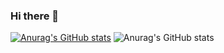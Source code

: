 ### Hi there 👋
[![Anurag's GitHub stats](https://github-readme-stats.vercel.app/api?username=AchekSlime)](https://github.com/anuraghazra/github-readme-stats)
![Anurag's GitHub stats](https://github-readme-stats.vercel.app/api?username=AchekSlime&show_icons=true&theme=shades-of-purple)



<!--
**AchekSlime/AchekSlime** is a ✨ _special_ ✨ repository because its `README.md` (this file) appears on your GitHub profile.

Here are some ideas to get you started:

- 🔭 I’m currently working on ...
- 🌱 I’m currently learning ...
- 👯 I’m looking to collaborate on ...
- 🤔 I’m looking for help with ...
- 💬 Ask me about ...
- 📫 How to reach me: ...
- 😄 Pronouns: ...
- ⚡ Fun fact: ...
-->

